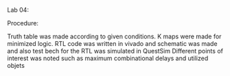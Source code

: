 Lab 04:

Procedure:

Truth table was made according to given conditions.
K maps were made for minimized logic.
RTL code was written in vivado and schematic was made and also test bech for the RTL was simulated in QuestSim
Different points of interest was noted such as maximum combinational delays and utilized objets
 
